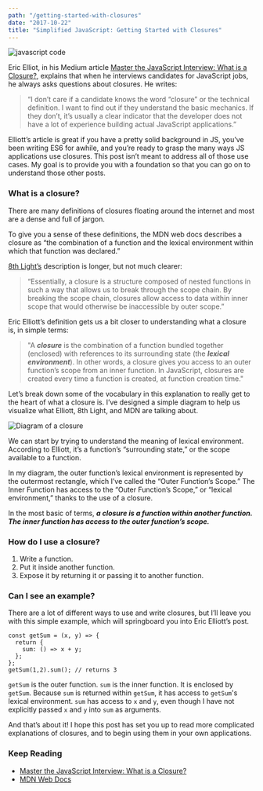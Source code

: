 ```yaml
---
path: "/getting-started-with-closures"
date: "2017-10-22"
title: "Simplified JavaScript: Getting Started with Closures"
---
```


![javascript code](https://cdn-images-1.medium.com/max/2000/1*xqz_i0-oLYLa3mhJ19QHHA.png)

Eric Elliot, in his Medium article [Master the JavaScript Interview: What is a Closure?](https://medium.com/javascript-scene/master-the-javascript-interview-what-is-a-closure-b2f0d2152b36), explains that when he interviews candidates for JavaScript jobs, he always asks questions about closures. He writes:

  > “I don’t care if a candidate knows the word “closure” or the technical definition. I want to find out if they understand the basic mechanics. If they don’t, it’s usually a clear indicator that the developer does not have a lot of experience building actual JavaScript applications.”

Elliott’s article is great if you have a pretty solid background in JS, you’ve been writing ES6 for awhile, and you’re ready to grasp the many ways JS applications use closures. This post isn’t meant to address all of those use cases. My goal is to provide you with a foundation so that you can go on to understand those other posts.

### What is a closure?

There are many definitions of closures floating around the internet and most are a dense and full of jargon.

To give you a sense of these definitions, the MDN web docs describes a closure as “the combination of a function and the lexical environment within which that function was declared.”

[8th Light’s](https://8thlight.com/blog/jarkyn-soltobaeva/2017/06/13/scope-and-closures-in-javascript.html) description is longer, but not much clearer:

  > “Essentially, a closure is a structure composed of nested functions in such a way that allows us to break through the scope chain. By breaking the scope chain, closures allow access to data within inner scope that would otherwise be inaccessible by outer scope.”

Eric Elliott’s definition gets us a bit closer to understanding what a closure is, in simple terms:

  > "A ***closure*** is the combination of a function bundled together (enclosed) with references to its surrounding state (the ***lexical environment***). In other words, a closure gives you access to an outer function’s scope from an inner function. In JavaScript, closures are created every time a function is created, at function creation time."

Let’s break down some of the vocabulary in this explanation to really get to the heart of what a closure is. I’ve designed a simple diagram to help us visualize what Elliott, 8th Light, and MDN are talking about.

![Diagram of a closure](https://cdn-images-1.medium.com/max/800/0*xS1eM6q2iOBmRCPb.)

We can start by trying to understand the meaning of lexical environment. According to Elliott, it’s a function’s “surrounding state,” or the scope available to a function.

In my diagram, the outer function’s lexical environment is represented by the outermost rectangle, which I’ve called the “Outer Function’s Scope.” The Inner Function has access to the “Outer Function’s Scope,” or “lexical environment,” thanks to the use of a closure.

In the most basic of terms, ***a closure is a function within another function. The inner function has access to the outer function’s scope.***

### How do I use a closure?
1. Write a function.
2. Put it inside another function.
3. Expose it by returning it or passing it to another function.

### Can I see an example?
There are a lot of different ways to use and write closures, but I’ll leave you with this simple example, which will springboard you into Eric Elliott’s post.

```
const getSum = (x, y) => { 
  return { 
    sum: () => x + y; 
  };
};
getSum(1,2).sum(); // returns 3
```

`getSum` is the outer function. `sum` is the inner function. It is enclosed by `getSum`. Because `sum` is returned within `getSum`, it has access to `getSum`'s lexical environment. `sum` has access to `x` and `y`, even though I have not explicitly passed `x` and `y` into `sum` as arguments.

And that’s about it! I hope this post has set you up to read more complicated explanations of closures, and to begin using them in your own applications.

### Keep Reading

* [Master the JavaScript Interview: What is a Closure?](https://medium.com/javascript-scene/master-the-javascript-interview-what-is-a-closure-b2f0d2152b36)
* [MDN Web Docs](https://developer.mozilla.org/en-US/docs/Web/JavaScript/Closures)

